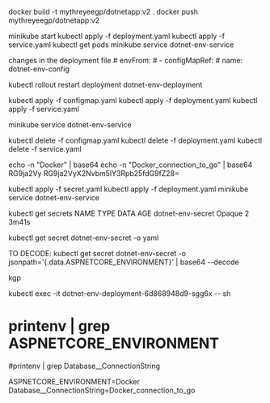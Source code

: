 docker build -t mythreyeegp/dotnetapp:v2 .
docker push mythreyeegp/dotnetapp:v2

minikube start
kubectl apply -f deployment.yaml
kubectl apply -f service.yaml
kubectl get pods
minikube service dotnet-env-service

changes in the deployment file
     # envFrom:
          #   - configMapRef:
          #       name: dotnet-env-config


kubectl rollout restart deployment dotnet-env-deployment

kubectl apply -f configmap.yaml
kubectl apply -f deployment.yaml
kubectl apply -f service.yaml

minikube service dotnet-env-service


kubectl delete -f configmap.yaml
kubectl delete -f deployment.yaml
kubectl delete -f service.yaml


 echo -n "Docker" | base64
echo -n "Docker_connection_to_go" | base64
RG9ja2Vy
RG9ja2VyX2Nvbm5lY3Rpb25fdG9fZ28=


kubectl apply -f secret.yaml
 kubectl apply -f deployment.yaml
minikube service dotnet-env-service

kubectl get secrets
NAME                TYPE     DATA   AGE
dotnet-env-secret   Opaque   2      3m41s

kubectl get secret dotnet-env-secret -o yaml

TO DECODE:
kubectl get secret dotnet-env-secret -o jsonpath='{.data.ASPNETCORE_ENVIRONMENT}' | base64 --decode

kgp

kubectl exec -it dotnet-env-deployment-6d868948d9-sgg6x  -- sh
# printenv | grep ASPNETCORE_ENVIRONMENT
#printenv | grep Database__ConnectionString

ASPNETCORE_ENVIRONMENT=Docker
Database__ConnectionString=Docker_connection_to_go

